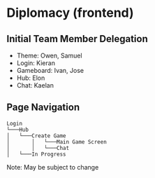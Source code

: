 # Diplomacy (frontend)

## Initial Team Member Delegation
- Theme: Owen, Samuel
- Login: Kieran
- Gameboard: Ivan, Jose
- Hub: Elon
- Chat: Kaelan


## Page Navigation
```
Login
└───Hub
│   └───Create Game
│       │   └───Main Game Screen
│       │   └───Chat
│   └───In Progress
```
Note: May be subject to change


